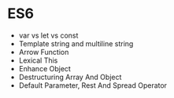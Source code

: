 # ES6

* var vs let vs const
* Template string and multiline string
* Arrow Function
* Lexical This 
* Enhance Object
* Destructuring Array And Object
* Default Parameter, Rest And Spread Operator 

